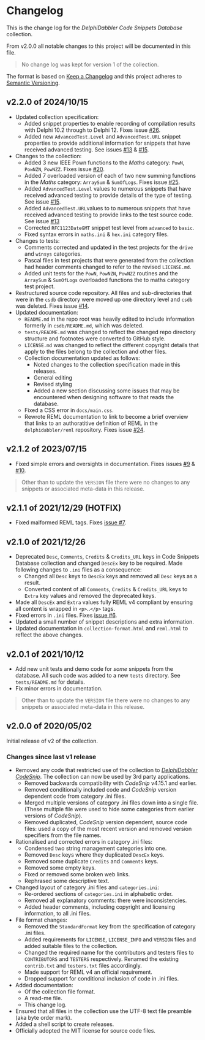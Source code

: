 # Changelog

This is the change log for the _DelphiDabbler Code Snippets Database_ collection.

From v2.0.0 all notable changes to this project will be documented in this file.

> No change log was kept for version 1 of the collection.

The format is based on [Keep a Changelog](https://keepachangelog.com/en/1.0.0/) and this project adheres to [Semantic Versioning](https://semver.org/spec/v2.0.0.html).

## v2.2.0 of 2024/10/15

* Updated collection specification:
    * Added snippet properties to enable recording of compilation results with Delphi 10.2 through to Delphi 12. Fixes issue [#26](https://github.com/delphidabbler/code-snippets/issues/26).
    * Added new `AdvancedTest.Level` and `AdvancedTest.URL` snippet properties to provide additional information for snippets that have received advanced testing. See issues [#13](https://github.com/delphidabbler/code-snippets/issues/13) & [#15](https://github.com/delphidabbler/code-snippets/issues/15).
* Changes to the collection:
    * Added 3 new IEEE Pown functions to the _Maths_ category: `PowN`, `PowNZN`, `PowNZZ`. Fixes issue [#20](https://github.com/delphidabbler/code-snippets/issues/20).
    * Added 7 overloaded version of each of two new summing functions in the _Maths_ category: `ArraySum` & `SumOfLogs`. Fixes issue [#25](https://github.com/delphidabbler/code-snippets/issues/25).
    * Added `AdvancedTest.Level` values to numerous snippets that have received advanced testing to provide details of the type of testing. See issue [#15](https://github.com/delphidabbler/code-snippets/issues/15).
    * Added `AdvancedTest.URL`values to to numerous snippets that have received advanced testing to provide links to the test source code. See issue [#13](https://github.com/delphidabbler/code-snippets/issues/13)
    * Corrected `RFC1123DateGMT` snippet test level from `advanced` to `basic`.
    * Fixed syntax errors in `maths.ini` & `hex.ini` category files.
* Changes to tests:
    * Comments corrected and updated in the test projects for the `drive` and `winsys` categories.
    * Pascal files in test projects that were generated from the collection had header comments changed to refer to the revised `LICENSE.md`.
    * Added unit tests for the `PowN`, `PowNZN`, `PowNZZ` routines and the `ArraySum` & `SumOfLogs` overloaded functions the to maths category test project.
* Restructured source code repository. All files and sub-directories that were in the `csdb` directory were moved up one directory level and `csdb` was deleted. Fixes issue [#14](https://github.com/delphidabbler/code-snippets/issues/14).
* Updated documentation:
    * `README.md` in the repo root was heavily edited to include information formerly in `csdb/README.md`, which was deleted.
    * `tests/README.md` was changed to reflect the changed repo directory structure and footnotes were converted to GitHub style.
    * `LICENSE.md` was changed to reflect the different copyright details that apply to the files belong to the collection and other files.
    * Collection documentation updated as follows:
        * Noted changes to the collection specification made in this releases.
        * General editing
        * Revised styling
        * Added a new section discussing some issues that may be encountered when designing software to that reads the database.
    * Fixed a CSS error in `docs/main.css`.
    * Rewrote REML documentation to link to become a brief overview that links to an authoratitive definition of REML in the `delphidabbler/reml` repository. Fixes issue [#24](https://github.com/delphidabbler/code-snippets/issues/24).

## v2.1.2 of 2023/07/15

* Fixed simple errors and oversights in documentation. Fixes issues [#9](https://github.com/delphidabbler/code-snippets/issues/9) & [#10](https://github.com/delphidabbler/code-snippets/issues/10).

> Other than to update the `VERSION` file there were no changes to any snippets or associated meta-data in this release.

## v2.1.1 of 2021/12/29 (HOTFIX)

* Fixed malformed REML tags. Fixes [issue #7](https://github.com/delphidabbler/code-snippets/issues/7).

## v2.1.0 of 2021/12/26

* Deprecated `Desc`, `Comments`, `Credits` & `Credits_URL` keys in Code Snippets Database collection and changed `DescEx` key to be required. Made following changes to `.ini` files as a consequence:
    * Changed all `Desc` keys to `DescEx` keys and removed all `Desc` keys as a result.
    * Converted content of all `Comments`, `Credits` & `Credits_URL` keys to `Extra` key values and removed the deprecated keys.
* Made all `DescEx` and `Extra` values fully REML v4 compliant by ensuring all content is wrapped in `<p>`..`</p>` tags.
* Fixed errors in `.ini` files. Fixes [issue #6](https://github.com/delphidabbler/code-snippets/issues/6).
* Updated a small number of snippet descriptions and extra information.
* Updated documentation in `collection-format.html` and `reml.html` to reflect the above changes.

## v2.0.1 of 2021/10/12

* Add new unit tests and demo code for _some_ snippets from the database. All such code was added to a new `tests` directory. See `tests/README.md` for details.
* Fix minor errors in documentation.

> Other than to update the `VERSION` file there were no changes to any snippets or associated meta-data in this release.

## v2.0.0 of 2020/05/02

Initial release of v2 of the collection.

### Changes since last v1 release

* Removed any code that restricted use of the collection to _[DelphiDabbler CodeSnip](https://github.com/delphidabbler/codesnip)_. The collection can now be used by 3rd party applications.
    * Removed backwards compatibility with _CodeSnip_ v4.15.1 and earlier.
    * Removed conditionally included code and _CodeSnip_ version dependent code from category .ini files.
    * Merged multiple versions of category .ini files down into a single file. (These multiple file were used to hide some categories from earlier versions of _CodeSnip_).
    * Removed duplicated, _CodeSnip_ version dependent, source code files: used a copy of the most recent version and removed version specifiers from the file names.
* Rationalised and corrected errors in category .ini files:
    * Condensed two string management categories into one.
    * Removed `Desc` keys where they duplicated `DescEx` keys.
    * Removed some duplicate `Credits` and `Comments` keys.
    * Removed some empty keys.
    * Fixed or removed some broken web links.
    * Rephrased some descriptive text.
* Changed layout of category .ini files and `categories.ini`:
    * Re-ordered sections of `categories.ini` in alphabetic order.
    * Removed all explanatory comments: there were inconsistencies.
    * Added header comments, including copyright and licensing information, to all .ini files.
* File format changes:
    * Removed the `StandardFormat` key from the specification of category .ini files.
    * Added requirements for `LICENSE`, `LICENSE_INFO` and `VERSION` files and added suitable files to the collection.
    * Changed the required name for the contributors and testers files to `CONTRIBUTORS` and `TESTERS` respectively. Renamed the existing `contrib.txt` and `testers.txt` files accordingly.
    * Made support for REML v4 an official requirement.
    * Dropped support for conditional inclusion of code in .ini files.
* Added documentation:
    * Of the collection file format.
    * A read-me file.
    * This change log.
* Ensured that all files in the collection use the UTF-8 text file preamble (aka byte order mark).
* Added a shell script to create releases.
* Officially adopted the MIT license for source code files.
